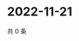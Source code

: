# 2022-11-21

共 0 条

<!-- BEGIN WEIBO -->
<!-- 最后更新时间 Mon Nov 21 2022 14:21:28 GMT+0800 (China Standard Time) -->

<!-- END WEIBO -->
